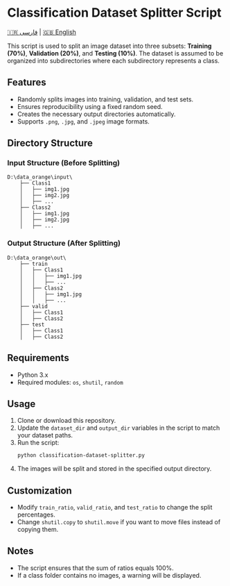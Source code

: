 # Classification Dataset Splitter Script

[🇮🇷 فارسی](README.fa.md) | [🇬🇧 English](README.md)

This script is used to split an image dataset into three subsets: **Training (70%)**, **Validation (20%)**, and **Testing (10%)**. The dataset is assumed to be organized into subdirectories where each subdirectory represents a class.

## Features
- Randomly splits images into training, validation, and test sets.
- Ensures reproducibility using a fixed random seed.
- Creates the necessary output directories automatically.
- Supports `.png`, `.jpg`, and `.jpeg` image formats.

## Directory Structure
### Input Structure (Before Splitting)
```
D:\data_orange\input\
    ├── Class1
    │   ├── img1.jpg
    │   ├── img2.jpg
    │   ├── ...
    ├── Class2
    │   ├── img1.jpg
    │   ├── img2.jpg
    │   ├── ...
```
### Output Structure (After Splitting)
```
D:\data_orange\out\
    ├── train
    │   ├── Class1
    │   │   ├── img1.jpg
    │   │   ├── ...
    │   ├── Class2
    │   │   ├── img1.jpg
    │   │   ├── ...
    ├── valid
    │   ├── Class1
    │   ├── Class2
    ├── test
    │   ├── Class1
    │   ├── Class2
```

## Requirements
- Python 3.x
- Required modules: `os`, `shutil`, `random`

## Usage
1. Clone or download this repository.
2. Update the `dataset_dir` and `output_dir` variables in the script to match your dataset paths.
3. Run the script:
   ```sh
   python classification-dataset-splitter.py
   ```
4. The images will be split and stored in the specified output directory.

## Customization
- Modify `train_ratio`, `valid_ratio`, and `test_ratio` to change the split percentages.
- Change `shutil.copy` to `shutil.move` if you want to move files instead of copying them.

## Notes
- The script ensures that the sum of ratios equals 100%.
- If a class folder contains no images, a warning will be displayed.
